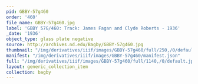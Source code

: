 ```yaml
---
pid: GBBY-57g460
order: '460'
file_name: GBBY-57g460.jpg
label: 'GBBY 57G/460: Track: James Fagan and Clyde Roberts - 1936'
_date: '1936'
object_type: glass plate negative
source: http://archives.nd.edu/Bagby/GBBY-57g460.jpg
thumbnail: "/img/derivatives/iiif/images/GBBY-57g460/full/250,/0/default.jpg"
manifest: "/img/derivatives/iiif/images/GBBY-57g460/manifest.json"
full: "/img/derivatives/iiif/images/GBBY-57g460/full/1140,/0/default.jpg"
layout: generic_collection_item
collection: bagby
---
```

